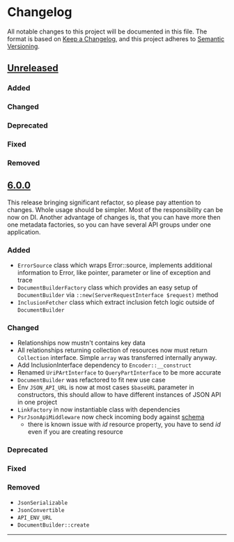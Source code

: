 # Changelog

All notable changes to this project will be documented in this file.
The format is based on [Keep a Changelog](https://keepachangelog.com/en/1.0.0/),
and this project adheres to [Semantic Versioning](https://semver.org/spec/v2.0.0.html).


## [Unreleased]

### Added

### Changed

### Deprecated

### Fixed

### Removed


## [6.0.0]
This release bringing significant refactor, so please pay attention to changes. Whole usage should be simpler.
Most of the responsibility can be now on DI. Another advantage of changes is, that you can have more then one
metadata factories, so you can have several API groups under one application.

### Added
* `ErrorSource` class which wraps Error::source, implements additional information to Error,
like pointer, parameter or line of exception and trace
* `DocumentBuilderFactory` class which provides an easy setup of `DocumentBuilder`
via `::new(ServerRequestInterface $request)` method
* `InclusionFetcher` class which extract inclusion fetch logic outside of `DocumentBuilder`

### Changed
* Relationships now mustn't contains key data
* All relationships returning collection of resources now must return `Collection` interface.
Simple `array` was transferred internally anyway.
* Add InclusionInterface dependency to `Encoder::__construct`
* Renamed `UriPArtInterface` to `QueryPartInterface` to be more accurate
* `DocumentBuilder` was refactored to fit new use case
* Env `JSON_API_URL` is now at most cases `$baseURL` parameter in constructors, this should allow to
have different instances of JSON API in one project
* `LinkFactory` in now instantiable class with dependencies
* `PsrJsonApiMiddleware` now check incoming body against [schema](http://json-schema.org/draft-06/schema#)
    * there is known issue with *id* resource property, you have to send *id* even if you are creating resource

### Deprecated

### Fixed

### Removed
* `JsonSerializable`
* `JsonConvertible`
* `API_ENV_URL`
* `DocumentBuilder::create`


---
[Unreleased]: https://gitlab.com/bednic/json-api/compare/6.0.0...6.x
[6.0.0]: https://gitlab.com/bednic/json-api/compare/5.1.7...6.0.0
